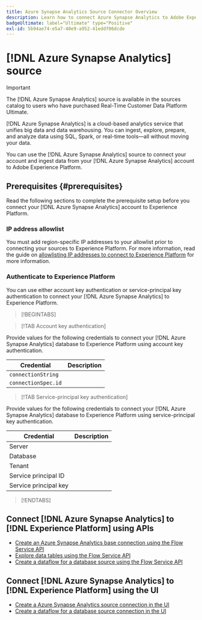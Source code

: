 ```yaml
---
title: Azure Synapse Analytics Source Connector Overview
description: Learn how to connect Azure Synapse Analytics to Adobe Experience Platform using APIs or the user interface.
badgeUltimate: label="Ultimate" type="Positive"
exl-id: 5b94ae74-e5a7-40e9-a952-41eddf06dcde
---
```

# [!DNL Azure Synapse Analytics] source

>[!IMPORTANT]
>
>The [!DNL Azure Synapse Analytics] source is available in the sources catalog to users who have purchased Real-Time Customer Data Platform Ultimate.

[!DNL Azure Synapse Analytics] is a cloud-based analytics service that unifies big data and data warehousing. You can ingest, explore, prepare, and analyze data using SQL, Spark, or real-time tools—all without moving your data.

You can use the [!DNL Azure Synapse Analytics] source to connect your account and ingest data from your [!DNL Azure Synapse Analytics] account to Adobe Experience Platform.

## Prerequisites {#prerequisites}

Read the following sections to complete the prerequisite setup before you connect your [!DNL Azure Synapse Analytics] account to Experience Platform.

### IP address allowlist 

You must add region-specific IP addresses to your allowlist prior to connecting your sources to Experience Platform. For more information, read the guide on [allowlisting IP addresses to connect to Experience Platform](../../ip-address-allow-list.md) for more information.

### Authenticate to Experience Platform

You can use either account key authentication or service-principal key authentication to connect your [!DNL Azure Synapse Analytics] to Experience Platform.

>[!BEGINTABS]

>[!TAB Account key authentication]

Provide values for the following credentials to connect your [!DNL Azure Synapse Analytics] database to Experience Platform using account key authentication.

| Credential | Description |
| --- | --- |
| `connectionString` | |
| `connectionSpec.id` | |

>[!TAB Service-principal key authentication]

Provide values for the following credentials to connect your [!DNL Azure Synapse Analytics] database to Experience Platform using service-principal key authentication.

| Credential | Description |
| --- | --- |
| Server |
| Database |
| Tenant |
| Service principal ID |
| Service principal key |

>[!ENDTABS]

## Connect [!DNL Azure Synapse Analytics] to [!DNL Experience Platform] using APIs

* [Create an Azure Synapse Analytics base connection using the Flow Service API](../../tutorials/api/create/databases/synapse-analytics.md)
* [Explore data tables using the Flow Service API](../../tutorials/api/explore/tabular.md)
* [Create a dataflow for a database source using the Flow Service API](../../tutorials/api/collect/database-nosql.md)

## Connect [!DNL Azure Synapse Analytics] to [!DNL Experience Platform] using the UI

* [Create a Azure Synapse Analytics source connection in the UI](../../tutorials/ui/create/databases/synapse-analytics.md)
* [Create a dataflow for a database source connection in the UI](../../tutorials/ui/dataflow/databases.md)

